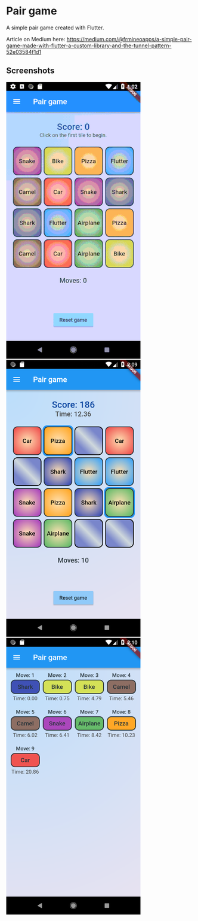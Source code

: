 # Pair game

A simple pair game created with Flutter.

Article on Medium here: 
https://medium.com/@frmineoapps/a-simple-pair-game-made-with-flutter-a-custom-library-and-the-tunnel-pattern-52e03584f1d1

## Screenshots
![Screenshot](screenshots/1.gif?s=150)
![Screenshot](screenshots/2.png?s=150)
![Screenshot](screenshots/3.png?s=150)